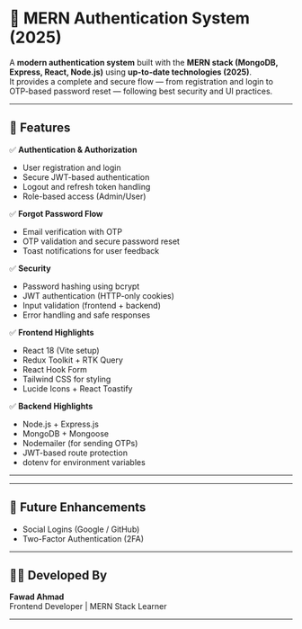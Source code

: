 # 🔐 MERN Authentication System (2025)

A **modern authentication system** built with the **MERN stack (MongoDB, Express, React, Node.js)** using **up-to-date technologies (2025)**.  
It provides a complete and secure flow — from registration and login to OTP-based password reset — following best security and UI practices.

---

## 🚀 Features

✅ **Authentication & Authorization**
- User registration and login  
- Secure JWT-based authentication  
- Logout and refresh token handling  
- Role-based access (Admin/User)  

✅ **Forgot Password Flow**
- Email verification with OTP  
- OTP validation and secure password reset  
- Toast notifications for user feedback  

✅ **Security**
- Password hashing using bcrypt  
- JWT authentication (HTTP-only cookies)  
- Input validation (frontend + backend)  
- Error handling and safe responses  

✅ **Frontend Highlights**
- React 18 (Vite setup)  
- Redux Toolkit + RTK Query  
- React Hook Form  
- Tailwind CSS for styling  
- Lucide Icons + React Toastify  

✅ **Backend Highlights**
- Node.js + Express.js  
- MongoDB + Mongoose  
- Nodemailer (for sending OTPs)  
- JWT-based route protection  
- dotenv for environment variables  

---


---






## 🧪 Future Enhancements
- Social Logins (Google / GitHub)  
- Two-Factor Authentication (2FA)  

---

## 🧑‍💻 Developed By
**Fawad Ahmad**  
Frontend Developer | MERN Stack Learner  



---



